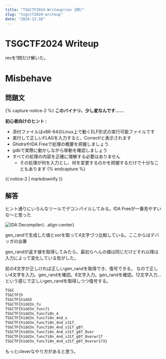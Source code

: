 ```yaml
---
title: "TSGCTF2024-Writeup(rev 1問)"
slug: "tsgctf2024-writeup"
date: "2024-12-16"
---
```


# TSGCTF2024 Writeup
revを1問だけ解いた。
# Misbehave
## 問題文

{% capture notice-2 %}
**このバイナリ、少し変なんです……**

**初心者向けのヒント :**
- 添付ファイルはx86-64のLinux上で動くELF形式の実行可能ファイルです
- 実行して正しいFLAGを入力すると、Correct!と表示されます
- GhidraやIDA Freeで処理の概要を把握しましょう
- gdbで実際に動かしながら挙動を確認しましょう
- すべての処理の内容を正確に理解する必要はありません
    - その処理が何を入力とし、何を変更するのかを把握するだけで十分なこともあります
{% endcapture %}

<div class="notice">{{ notice-2 | markdownify }}</div>

## 解答
ヒント通りにいろんなツールでデコンパイルしてみる。IDA Freeが一番見やすいな～と思った

![IDA Decompiler](/blog/assets/images/2024-12-14-192113.png){: .align-center}

gen_randで生成した値とxorを取って4文字づつ比較している。ここからはデバッガの出番

gen_randが返す値を取得してみたら、最初らへんの値は同じだけどそれ以降は入力によって変化している気がした。

前の4文字が正しければ正しいgen_randを取得でき、復号できる。
なので正しい4文字を入力。gen_randを確認。8文字入力。gen_randを確認。12文字入力...という感じで正しいgen_randを取得しつつ復号する。
```bash
TSGC
TSGCTF{h
TSGCTF{h1dd3
TSGCTF{h1dd3n_fu
TSGCTF{h1dd3n_func7i
TSGCTF{h1dd3n_func7i0n_4
TSGCTF{h1dd3n_func7i0n_4nd_s
TSGCTF{h1dd3n_func7i0n_4nd_s31f_
TSGCTF{h1dd3n_func7i0n_4nd_s31f_g07_
TSGCTF{h1dd3n_func7i0n_4nd_s31f_g07_0ver
TSGCTF{h1dd3n_func7i0n_4nd_s31f_g07_0verwr17
TSGCTF{h1dd3n_func7i0n_4nd_s31f_g07_0verwr173}
```
もっとcleverなやり方があると思う。